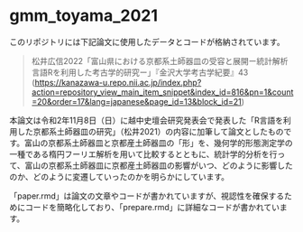 # gmm_toyama_2021

このリポジトリには下記論文に使用したデータとコードが格納されています。

> 松井広信2022「富山県における京都系土師器皿の受容と展開ー統計解析言語Rを利用した考古学的研究ー」『金沢大学考古学紀要』43
>(https://kanazawa-u.repo.nii.ac.jp/index.php?action=repository_view_main_item_snippet&index_id=816&pn=1&count=20&order=17&lang=japanese&page_id=13&block_id=21)

本論文は令和2年11月8日（日）に越中史壇会研究発表会で発表した「R言語を利用した京都系土師器皿の研究」（松井2021）の内容に加筆して論文としたものです。富山の京都系土師器皿と京都産土師器皿の「形」を、幾何学的形態測定学の一種である楕円フーリエ解析を用いて比較するとともに、統計学的分析を行って、富山の京都系土師器皿に京都産土師器皿の影響がいつ、どのように影響したのか、どのように変遷していったのかを明らかにしています。

「paper.rmd」は論文の文章やコードが書かれていますが、視認性を確保するためにコードを簡略化しており、「prepare.rmd」に詳細なコードが書かれています。
